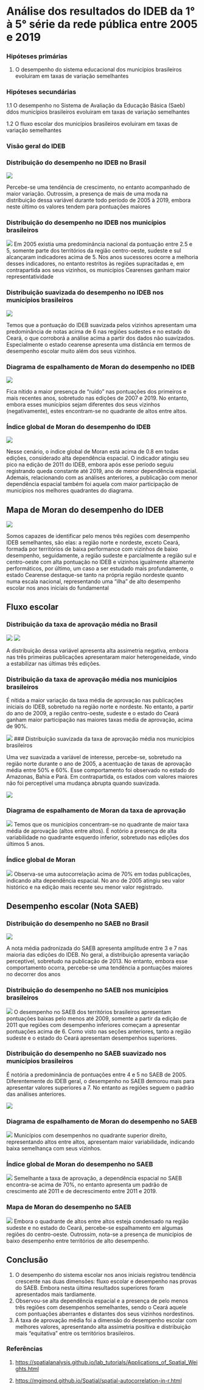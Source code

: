 Análise dos resultados do IDEB da 1° à 5° série da rede pública entre
2005 e 2019
================

### Hipóteses primárias

1.  O desempenho do sistema educacional dos municípios brasileiros
    evoluiram em taxas de variação semelhantes

### Hipóteses secundárias

1.1 O desempenho no Sistema de Avaliação da Educação Básica (Saeb) ddos
municípios brasileiros evoluiram em taxas de variação semelhantes

1.2 O fluxo escolar dos municípios brasileiros evoluiram em taxas de
variação semelhantes

### Visão geral do IDEB

### Distribuição do desempenho no IDEB no Brasil

![](report_files/figure-gfm/unnamed-chunk-2-1.png)<!-- -->

Percebe-se uma tendência de crescimento, no entanto acompanhado de maior
variação. Outrossim, a presença de mais de uma moda na distribuição
dessa variável durante todo período de 2005 à 2019, embora neste último
os valores tendem para pontuações maiores

### Distribuição do desempenho no IDEB nos municípios brasileiros

![](report_files/figure-gfm/unnamed-chunk-5-1.png)<!-- --> Em 2005
existia uma predominância nacional da pontuação entre 2.5 e 5, somente
parte dos territórios da região centro-oeste, sudeste e sul alcançaram
indicadores acima de 5. Nos anos sucessores ocorre a melhoria desses
indicadores, no entanto restritos às regiões supracitadas e, em
contrapartida aos seus vizinhos, os municípios Cearenses ganham maior
representatividade

### Distribuição suavizada do desempenho no IDEB nos municípios brasileiros

![](report_files/figure-gfm/unnamed-chunk-7-1.png)<!-- -->

Temos que a pontuação do IDEB suavizada pelos vizinhos apresentam uma
predominância de notas acima de 6 nas regiões sudestes e no estado do
Ceará, o que corroborá a análise acima a partir dos dados não
suavizados. Especialmente o estado cearense apresenta uma distância em
termos de desempenho escolar muito além dos seus vizinhos.

### Diagrama de espalhamento de Moran do desempenho no IDEB

![](report_files/figure-gfm/unnamed-chunk-10-1.png)<!-- -->

Fica nítido a maior presença de “ruído” nas pontuações dos primeiros e
mais recentes anos, sobretudo nas edições de 2007 e 2019. No entanto,
embora esses municípios sejam diferentes dos seus vizinhos
(negativamente), estes encontram-se no quadrante de altos entre altos.

### Índice global de Moran do desempenho do IDEB

![](report_files/figure-gfm/unnamed-chunk-11-1.png)<!-- -->

Nesse cenário, o índice global de Moran está acima de 0.8 em todas
edições, considerado alta dependência espacial. O indicador atingiu seu
pico na edição de 2011 do IDEB, embora após esse período seguiu
registrando queda constante até 2019, ano de menor dependência espacial.
Ademais, relacionando com as análises anteriores, a publicação com menor
dependência espacial também foi aquela com maior participação de
municípios nos melhores quadrantes do diagrama.

## Mapa de Moran do desempenho do IDEB

![](report_files/figure-gfm/unnamed-chunk-12-1.png)<!-- -->

Somos capazes de identificar pelo menos três regiões com desempenho IDEB
semelhantes, são elas: a região norte e nordeste, exceto Ceará, formada
por territórios de baixa performance com vizinhos de baixo desempenho,
seguidamente, a região sudeste e parcialmente a região sul e
centro-oeste com alta pontuação no IDEB e vizinhos igualmente altamente
performáticos, por último, um caso a ser estudado mais profundamente, o
estado Cearense destaque-se tanto na própria região nordeste quanto numa
escala nacional, representando uma “ilha” de alto desempenho escolar nos
anos iniciais do fundamental

## Fluxo escolar

### Distribuição da taxa de aprovação média no Brasil

![](report_files/figure-gfm/unnamed-chunk-13-1.png)<!-- -->
![](report_files/figure-gfm/unnamed-chunk-14-1.png)<!-- -->

A distribuição dessa variável apresenta alta assimetria negativa, embora
nas três primeiras publicações apresentaram maior heterogeneidade, vindo
a estabilizar nas últimas três edições.

### Distribuição da taxa de aprovação média nos municípios brasileiros

É nítida a maior variação da taxa média de aprovação nas publicações
iniciais do IDEB, sobretudo na região norte e nordeste. No entanto, a
partir do ano de 2009, a região centro-oeste, sudeste e o estado do
Ceará ganham maior participação nas maiores taxas média de aprovação,
acima de 90%.

![](report_files/figure-gfm/unnamed-chunk-19-1.png)<!-- --> \#\#\#
Distribuição suavizada da taxa de aprovação média nos municípios
brasileiros

Uma vez suavizada a variável de interesse, percebe-se, sobretudo na
região norte durante o ano de 2005, a acentuação de taxas de aprovação
média entre 50% e 60%. Esse comportamento foi observado no estado do
Amazonas, Bahia e Pará. Em contrapartida, os estados com valores maiores
não foi perceptível uma mudança abrupta quando suavizada.

![](report_files/figure-gfm/unnamed-chunk-20-1.png)<!-- -->

### Diagrama de espalhamento de Moran da taxa de aprovação

![](report_files/figure-gfm/unnamed-chunk-23-1.png)<!-- --> Temos que os
municípios concentram-se no quadrante de maior taxa média de aprovação
(altos entre altos). É notório a presença de alta variabilidade no
quadrante esquerdo inferior, sobretudo nas edições dos últimos 5 anos.

### Índice global de Moran

![](report_files/figure-gfm/unnamed-chunk-24-1.png)<!-- --> Observa-se
uma autocorrelação acima de 70% em todas publicações, indicando alta
dependência espacial. No ano de 2005 atingiu seu valor histórico e na
edição mais recente seu menor valor registrado.

## Desempenho escolar (Nota SAEB)

### Distribuição do desempenho no SAEB no Brasil

![](report_files/figure-gfm/unnamed-chunk-25-1.png)<!-- -->

A nota média padronizada do SAEB apresenta amplitude entre 3 e 7 nas
maioria das edições do IDEB. No geral, a distribuição apresenta variação
perceptível, sobretudo na publicação de 2013. No entanto, embora esse
comportamento ocorra, percebe-se uma tendência a pontuações maiores no
decorrer dos anos

### Distribuição do desempenho no SAEB nos municípios brasileiros

![](report_files/figure-gfm/unnamed-chunk-27-1.png)<!-- --> O desempenho
no SAEB dos territórios brasileiros apresentam pontuações baixas pelo
menos até 2009, somente a partir da edição de 2011 que regiões com
desempenho inferiores começam a apresentar pontuações acima de 6. Como
visto nas seções anteriores, tanto a região sudeste e o estado do Ceará
apresentam desempenhos superiores.

### Distribuição do desempenho no SAEB suavizado nos municípios brasileiros

É notória a predominância de pontuações entre 4 e 5 no SAEB de 2005.
Diferentemente do IDEB geral, o desempenho no SAEB demorou mais para
apresentar valores superiores a 7. No entanto as regiões seguem o padrão
das análises anteriores.

![](report_files/figure-gfm/unnamed-chunk-29-1.png)<!-- -->

### Diagrama de espalhamento de Moran do desempenho no SAEB

![](report_files/figure-gfm/unnamed-chunk-32-1.png)<!-- --> Municípios
com desempenhos no quadrante superior direito, representando altos entre
altos, apresentam maior variabilidade, indicando baixa semelhança com
seus vizinhos.

### Índice global de Moran do desempenho no SAEB

![](report_files/figure-gfm/unnamed-chunk-33-1.png)<!-- --> Semelhante a
taxa de aprovação, a dependência espacial no SAEB encontra-se acima de
70%, no entanto apresenta um padrão de crescimento até 2011 e de
decrescimento entre 2011 e 2019.

### Mapa de Moran do desempenho no SAEB

![](report_files/figure-gfm/unnamed-chunk-34-1.png)<!-- --> Embora o
quadrante de altos entre altos esteja condensado na região sudeste e no
estado do Ceará, percebe-se espalhamento em algumas regiões do
centro-oeste. Outrossim, nota-se a presença de municípios de baixo
desempenho entre territórios de alto desempenho.

## Conclusão

1.  O desempenho do sistema escolar nos anos iniciais registrou
    tendência crescente nas duas dimensões: fluxo escolar e desempenho
    nas provas do SAEB. Embora nesta última resultados superiores foram
    apresentados mais tardiamente.
2.  Observou-se alta dependência espacial e a presença de pelo menos
    três regiões com desempenhos semelhantes, sendo o Ceará aquele com
    pontuações aberrantes e distantes dos seus vizinhos nordestinos.
3.  A taxa de aprovação média foi a dimensão do desempenho escolar com
    melhores valores, apresentando alta assimetria positiva e
    distribuição mais “equitativa” entre os territórios brasileiros.

### Referências

1.  <https://spatialanalysis.github.io/lab_tutorials/Applications_of_Spatial_Weights.html>

2.  <https://mgimond.github.io/Spatial/spatial-autocorrelation-in-r.html>
